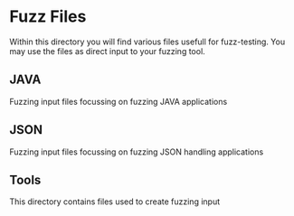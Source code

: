 # Fuzz Files
Within this directory you will find various files usefull for fuzz-testing. You may use the files as direct input to your fuzzing tool.

## JAVA
Fuzzing input files focussing on fuzzing JAVA applications

## JSON
Fuzzing input files focussing on fuzzing JSON handling applications

## Tools
This directory contains files used to create fuzzing input

